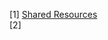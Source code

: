 [1] <a href="https://github.com/ashumeow/Computational-NeuroScience/blob/master/stuffs/shared-resources.md">Shared Resources</a><br>
[2]
